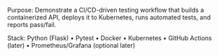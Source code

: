 Purpose: Demonstrate a CI/CD-driven testing workflow that builds a containerized API, deploys it to Kubernetes, runs automated tests, and reports pass/fail.

Stack: Python (Flask) • Pytest • Docker • Kubernetes • GitHub Actions (later) • Prometheus/Grafana (optional later)
